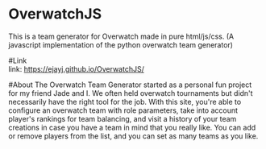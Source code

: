 # OverwatchJS
This is a team generator for Overwatch made in pure html/js/css. (A javascript implementation of the python overwatch team generator)

#Link
<br>
link: https://ejayj.github.io/OverwatchJS/

#About
The Overwatch Team Generator started as a personal fun project for my friend Jade and I. We often held overwatch tournaments but didn't necessarily have the right tool for the job. With this site, you're able to configure an overwatch team with role parameters, take into account player's rankings for team balancing, and visit a history of your team creations in case you have a team in mind that you really like. You can add or remove players from the list, and you can set as many teams as you like.
